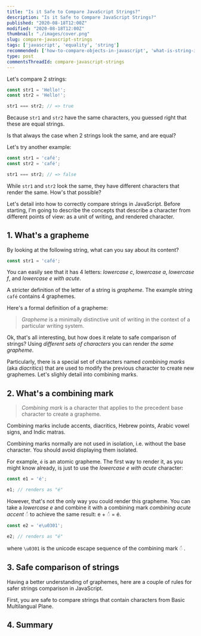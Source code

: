 ```yaml
---
title: "Is it Safe to Compare JavaScript Strings?"
description: "Is it Safe to Compare JavaScript Strings?"
published: "2020-08-18T12:00Z"
modified: "2020-08-18T12:00Z"
thumbnail: "./images/cover.png"
slug: compare-javascript-strings
tags: ['javascript', 'equality', 'string']
recommended: ['how-to-compare-objects-in-javascript', 'what-is-string-in-javascript']
type: post
commentsThreadId: compare-javascript-strings
---
```


Let's compare 2 strings:

```javascript
const str1 = 'Hello!';
const str2 = 'Hello!';

str1 === str2; // => true
```

Because `str1` and `str2` have the same characters, you guessed right that these are equal strings.  

Is that always the case when 2 strings look the same, and are equal?  

Let's try another example:

```javascript
const str1 = 'café';
const str2 = 'café';

str1 === str2; // => false
```

While `str1` and `str2` look the same, they have different characters that render the same. How's that possible?

Let's detail into how to correctly compare strings in JavaScript. Before starting, I'm going to describe
the concepts that describe a character from different points of view: as a unit of writing, and rendered character.  

## 1. What's a grapheme

By looking at the following string, what can you say about its content? 

```javascript
const str1 = 'café';
```

You can easily see that it has 4 letters: *lowercase c*, 	*lowercase a*, *lowercase f*, and *lowercase e with acute*.  

A stricter definition of the letter of a string is *grapheme*. The example string `café` contains 4 graphemes.  

Here's a formal definition of a grapheme:

> *Grapheme* is a minimally distinctive unit of writing in the context of a particular writing system.  

Ok, that's all interesting, but how does it relate to safe comparison of strings?  Using *different sets of characters* you can render *the same grapheme*.  

Particularly, there is a special set of characters named *combining marks* (aka *diacritics*) that are used to modify the previous character to create new graphemes. Let's slighly detail into combining marks.  

## 2. What's a combining mark

> *Combining mark* is a character that applies to the precedent base character to create a grapheme.  

Combining marks include accents, diacritics, Hebrew points, Arabic vowel signs, and Indic matras.

Combining marks normally are not used in isolation, i.e. without the base character. You should avoid displaying them isolated.  

For example, `é` is an atomic grapheme. The first way to render it, as you might know already, is just to use the *lowercase e with acute* character:

```javascript
const e1 = 'é';

e1; // renders as "é"
```

However, that's not the only way you could render this grapheme. You can take a *lowercase e* and combine it with a combining mark *combining acute accent* ◌́ to achieve the same result: e + ◌́  = é.  

```javascript
const e2 = 'e\u0301';

e2; // renders as "é"
```

where `\u0301` is the unicode escape sequence of the combining mark ◌́ .  

## 3. Safe comparison of strings

Having a better understanding of graphemes, here are a couple of rules for safer strings comparison in JavaScript.  

First, you are safe to compare strings that contain characters from Basic Multilangual Plane. 

## 4. Summary